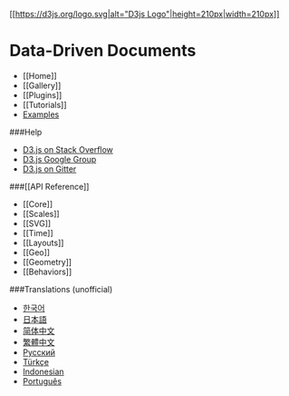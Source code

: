 [[[https://d3js.org/logo.svg|alt="D3js Logo"|height=210px|width=210px]]](https://d3js.org)

Data-Driven Documents
===============

- [[Home]]
- [[Gallery]]
- [[Plugins]]
- [[Tutorials]]
- [Examples](http://bl.ocks.org/mbostock)

###Help
- [D3.js on Stack Overflow](http://stackoverflow.com/questions/tagged/d3.js)
- [D3.js Google Group](http://groups.google.com/group/d3-js)
- [D3.js on Gitter](https://gitter.im/d3/d3)

###[[API Reference]]
- [[Core]]
- [[Scales]]
- [[SVG]]
- [[Time]]
- [[Layouts]]
- [[Geo]]
- [[Geometry]]
- [[Behaviors]]

###Translations (unofficial)
- [한국어](/zziuni/d3/wiki)
- [日本語](/mbostock/d3/wiki/JP-Home)
- [简体中文](/mbostock/d3/wiki/CN-Home)
- [繁體中文](/mbostock/d3/wiki/TW-Home)
- [Русский](/mbostock/d3/wiki/API-Reference-\(русскоязычная-версия\))
- [Türkçe](/ahmetkurnaz/d3/wiki)
- [Indonesian](/widiantonugroho/d3/wiki)
- [Português](/jeanbauer/d3/wiki)